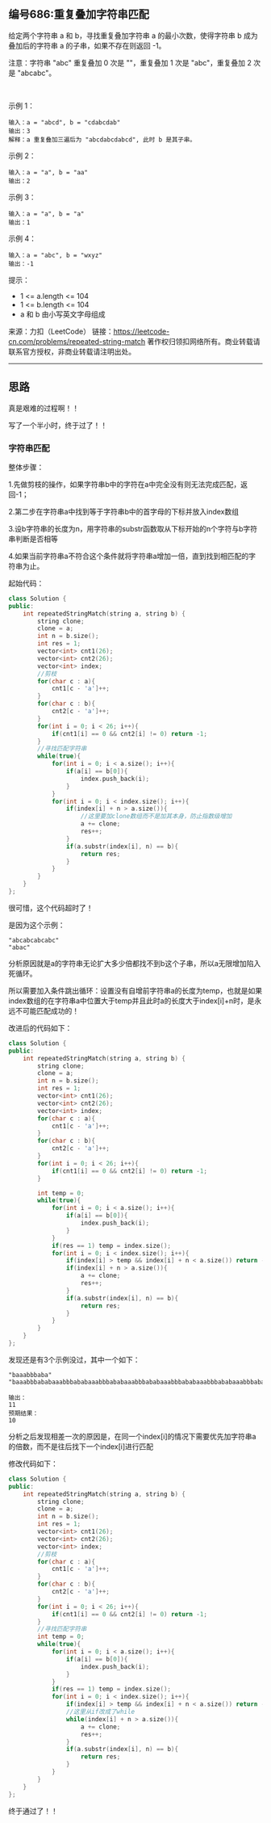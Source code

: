 ## 编号686:重复叠加字符串匹配

给定两个字符串 a 和 b，寻找重复叠加字符串 a 的最小次数，使得字符串 b 成为叠加后的字符串 a 的子串，如果不存在则返回 -1。

注意：字符串 "abc" 重复叠加 0 次是 ""，重复叠加 1 次是 "abc"，重复叠加 2 次是 "abcabc"。

 

示例 1：
```
输入：a = "abcd", b = "cdabcdab"
输出：3
解释：a 重复叠加三遍后为 "abcdabcdabcd", 此时 b 是其子串。
```
示例 2：
```
输入：a = "a", b = "aa"
输出：2
```
示例 3：
```
输入：a = "a", b = "a"
输出：1
```
示例 4：
```
输入：a = "abc", b = "wxyz"
输出：-1 
```
提示：

* 1 <= a.length <= 104
* 1 <= b.length <= 104
* a 和 b 由小写英文字母组成

来源：力扣（LeetCode）
链接：https://leetcode-cn.com/problems/repeated-string-match
著作权归领扣网络所有。商业转载请联系官方授权，非商业转载请注明出处。

---
## 思路

真是艰难的过程啊！！

写了一个半小时，终于过了！！

### 字符串匹配

整体步骤：

1.先做剪枝的操作，如果字符串b中的字符在a中完全没有则无法完成匹配，返回-1；

2.第二步在字符串a中找到等于字符串b中的首字母的下标并放入index数组

3.设b字符串的长度为n，用字符串的substr函数取从下标开始的n个字符与b字符串判断是否相等

4.如果当前字符串a不符合这个条件就将字符串a增加一倍，直到找到相匹配的字符串为止。

起始代码：
```c++
class Solution {
public:
    int repeatedStringMatch(string a, string b) {
        string clone;
        clone = a;
        int n = b.size();
        int res = 1;
        vector<int> cnt1(26);
        vector<int> cnt2(26);
        vector<int> index;
        //剪枝
        for(char c : a){
            cnt1[c - 'a']++;
        }
        for(char c : b){
            cnt2[c - 'a']++;
        }
        for(int i = 0; i < 26; i++){
            if(cnt1[i] == 0 && cnt2[i] != 0) return -1;
        }
        //寻找匹配字符串
        while(true){
            for(int i = 0; i < a.size(); i++){
                if(a[i] == b[0]){
                    index.push_back(i);
                }
            }
            for(int i = 0; i < index.size(); i++){
                if(index[i] + n > a.size()){
                    //这里要加clone数组而不是加其本身，防止指数级增加
                    a += clone;
                    res++;
                }
                if(a.substr(index[i], n) == b){
                    return res;
                }
            }
        }
    }
};
```

很可惜，这个代码超时了！

是因为这个示例：
```
"abcabcabcabc"
"abac"
```

分析原因就是a的字符串无论扩大多少倍都找不到b这个子串，所以a无限增加陷入死循环。

所以需要加入条件跳出循环：设置没有自增前字符串a的长度为temp，也就是如果index数组的在字符串a中位置大于temp并且此时a的长度大于index[i]+n时，是永远不可能匹配成功的！

改进后的代码如下：
```c++
class Solution {
public:
    int repeatedStringMatch(string a, string b) {
        string clone;
        clone = a;
        int n = b.size();
        int res = 1;
        vector<int> cnt1(26);
        vector<int> cnt2(26);
        vector<int> index;
        for(char c : a){
            cnt1[c - 'a']++;
        }
        for(char c : b){
            cnt2[c - 'a']++;
        }
        for(int i = 0; i < 26; i++){
            if(cnt1[i] == 0 && cnt2[i] != 0) return -1;
        }

        int temp = 0;
        while(true){
            for(int i = 0; i < a.size(); i++){
                if(a[i] == b[0]){
                    index.push_back(i);
                }
            }
            if(res == 1) temp = index.size();
            for(int i = 0; i < index.size(); i++){
                if(index[i] > temp && index[i] + n < a.size()) return -1;
                if(index[i] + n > a.size()){
                    a += clone;
                    res++;
                }
                if(a.substr(index[i], n) == b){
                    return res;
                }
            }
        }
    }
};
```

发现还是有3个示例没过，其中一个如下：
```
"baaabbbaba"
"baaabbbababaaabbbababaaabbbababaaabbbababaaabbbababaaabbbababaaabbbababaaabbbababaaabbbababaaabbbaba"

输出：
11
预期结果：
10
```

分析之后发现相差一次的原因是，在同一个index[i]的情况下需要优先加字符串a的倍数，而不是往后找下一个index[i]进行匹配

修改代码如下：
```c++
class Solution {
public:
    int repeatedStringMatch(string a, string b) {
        string clone;
        clone = a;
        int n = b.size();
        int res = 1;
        vector<int> cnt1(26);
        vector<int> cnt2(26);
        vector<int> index;
        //剪枝
        for(char c : a){
            cnt1[c - 'a']++;
        }
        for(char c : b){
            cnt2[c - 'a']++;
        }
        for(int i = 0; i < 26; i++){
            if(cnt1[i] == 0 && cnt2[i] != 0) return -1;
        }
        //寻找匹配字符串
        int temp = 0;
        while(true){
            for(int i = 0; i < a.size(); i++){
                if(a[i] == b[0]){
                    index.push_back(i);
                }
            }
            if(res == 1) temp = index.size();
            for(int i = 0; i < index.size(); i++){
                if(index[i] > temp && index[i] + n < a.size()) return -1;
                //这里从if改成了while
                while(index[i] + n > a.size()){
                    a += clone;
                    res++;
                }
                if(a.substr(index[i], n) == b){
                    return res;
                }
            }
        }
    }
};
```

终于通过了！！